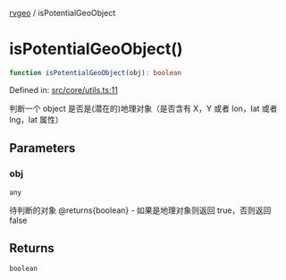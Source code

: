 [rvgeo](../index.md) / isPotentialGeoObject

# isPotentialGeoObject()

```ts
function isPotentialGeoObject(obj): boolean
```

Defined in: [src/core/utils.ts:11](https://github.com/pzq123456/RVGeo/blob/e727f6f6e310621d656b74948bed9956ff45a613/src/core/utils.ts#L11)

判断一个 object 是否是(潜在的)地理对象（是否含有 X，Y 或者 lon，lat 或者 lng，lat 属性）

## Parameters

### obj

`any`

待判断的对象
@returns{boolean} - 如果是地理对象则返回 true，否则返回 false

## Returns

`boolean`
